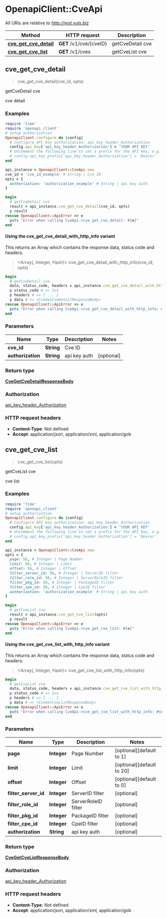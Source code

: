 # OpenapiClient::CveApi

All URIs are relative to *http://rest.vuls.biz*

| Method | HTTP request | Description |
| ------ | ------------ | ----------- |
| [**cve_get_cve_detail**](CveApi.md#cve_get_cve_detail) | **GET** /v1/cve/{cveID} | getCveDetail cve |
| [**cve_get_cve_list**](CveApi.md#cve_get_cve_list) | **GET** /v1/cves | getCveList cve |


## cve_get_cve_detail

> <CveGetCveDetailResponseBody> cve_get_cve_detail(cve_id, opts)

getCveDetail cve

cve detail

### Examples

```ruby
require 'time'
require 'openapi_client'
# setup authorization
OpenapiClient.configure do |config|
  # Configure API key authorization: api_key_header_Authorization
  config.api_key['api_key_header_Authorization'] = 'YOUR API KEY'
  # Uncomment the following line to set a prefix for the API key, e.g. 'Bearer' (defaults to nil)
  # config.api_key_prefix['api_key_header_Authorization'] = 'Bearer'
end

api_instance = OpenapiClient::CveApi.new
cve_id = 'cve_id_example' # String | Cve ID
opts = {
  authorization: 'authorization_example' # String | api key auth
}

begin
  # getCveDetail cve
  result = api_instance.cve_get_cve_detail(cve_id, opts)
  p result
rescue OpenapiClient::ApiError => e
  puts "Error when calling CveApi->cve_get_cve_detail: #{e}"
end
```

#### Using the cve_get_cve_detail_with_http_info variant

This returns an Array which contains the response data, status code and headers.

> <Array(<CveGetCveDetailResponseBody>, Integer, Hash)> cve_get_cve_detail_with_http_info(cve_id, opts)

```ruby
begin
  # getCveDetail cve
  data, status_code, headers = api_instance.cve_get_cve_detail_with_http_info(cve_id, opts)
  p status_code # => 2xx
  p headers # => { ... }
  p data # => <CveGetCveDetailResponseBody>
rescue OpenapiClient::ApiError => e
  puts "Error when calling CveApi->cve_get_cve_detail_with_http_info: #{e}"
end
```

### Parameters

| Name | Type | Description | Notes |
| ---- | ---- | ----------- | ----- |
| **cve_id** | **String** | Cve ID |  |
| **authorization** | **String** | api key auth | [optional] |

### Return type

[**CveGetCveDetailResponseBody**](CveGetCveDetailResponseBody.md)

### Authorization

[api_key_header_Authorization](../README.md#api_key_header_Authorization)

### HTTP request headers

- **Content-Type**: Not defined
- **Accept**: application/json, application/xml, application/gob


## cve_get_cve_list

> <CveGetCveListResponseBody> cve_get_cve_list(opts)

getCveList cve

cve list

### Examples

```ruby
require 'time'
require 'openapi_client'
# setup authorization
OpenapiClient.configure do |config|
  # Configure API key authorization: api_key_header_Authorization
  config.api_key['api_key_header_Authorization'] = 'YOUR API KEY'
  # Uncomment the following line to set a prefix for the API key, e.g. 'Bearer' (defaults to nil)
  # config.api_key_prefix['api_key_header_Authorization'] = 'Bearer'
end

api_instance = OpenapiClient::CveApi.new
opts = {
  page: 56, # Integer | Page Number
  limit: 56, # Integer | Limit
  offset: 56, # Integer | Offset
  filter_server_id: 56, # Integer | ServerID filter
  filter_role_id: 56, # Integer | ServerRoleID filter
  filter_pkg_id: 56, # Integer | PackageID filter
  filter_cpe_id: 56, # Integer | CpeID filter
  authorization: 'authorization_example' # String | api key auth
}

begin
  # getCveList cve
  result = api_instance.cve_get_cve_list(opts)
  p result
rescue OpenapiClient::ApiError => e
  puts "Error when calling CveApi->cve_get_cve_list: #{e}"
end
```

#### Using the cve_get_cve_list_with_http_info variant

This returns an Array which contains the response data, status code and headers.

> <Array(<CveGetCveListResponseBody>, Integer, Hash)> cve_get_cve_list_with_http_info(opts)

```ruby
begin
  # getCveList cve
  data, status_code, headers = api_instance.cve_get_cve_list_with_http_info(opts)
  p status_code # => 2xx
  p headers # => { ... }
  p data # => <CveGetCveListResponseBody>
rescue OpenapiClient::ApiError => e
  puts "Error when calling CveApi->cve_get_cve_list_with_http_info: #{e}"
end
```

### Parameters

| Name | Type | Description | Notes |
| ---- | ---- | ----------- | ----- |
| **page** | **Integer** | Page Number | [optional][default to 1] |
| **limit** | **Integer** | Limit | [optional][default to 20] |
| **offset** | **Integer** | Offset | [optional][default to 0] |
| **filter_server_id** | **Integer** | ServerID filter | [optional] |
| **filter_role_id** | **Integer** | ServerRoleID filter | [optional] |
| **filter_pkg_id** | **Integer** | PackageID filter | [optional] |
| **filter_cpe_id** | **Integer** | CpeID filter | [optional] |
| **authorization** | **String** | api key auth | [optional] |

### Return type

[**CveGetCveListResponseBody**](CveGetCveListResponseBody.md)

### Authorization

[api_key_header_Authorization](../README.md#api_key_header_Authorization)

### HTTP request headers

- **Content-Type**: Not defined
- **Accept**: application/json, application/xml, application/gob

